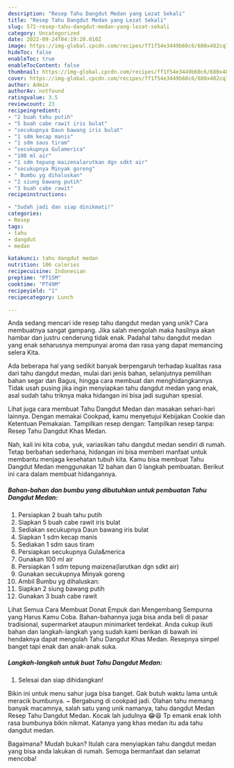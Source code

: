 ```yaml
---
description: "Resep Tahu Dangdut Medan yang Lezat Sekali"
title: "Resep Tahu Dangdut Medan yang Lezat Sekali"
slug: 572-resep-tahu-dangdut-medan-yang-lezat-sekali
category: Uncategorized
date: 2022-09-24T04:19:20.010Z
image: https://img-global.cpcdn.com/recipes/ff1f54e3449b60c6/680x482cq70/tahu-dangdut-medan-foto-resep-utama.jpg
hideToc: false
enableToc: true
enableTocContent: false
thumbnail: https://img-global.cpcdn.com/recipes/ff1f54e3449b60c6/680x482cq70/tahu-dangdut-medan-foto-resep-utama.jpg
cover: https://img-global.cpcdn.com/recipes/ff1f54e3449b60c6/680x482cq70/tahu-dangdut-medan-foto-resep-utama.jpg
author: Admin
authorAv: notfound
ratingvalue: 3.5
reviewcount: 23
recipeingredient:
- "2 buah tahu putih"
- "5 buah cabe rawit iris bulat"
- "secukupnya Daun bawang iris bulat"
- "1 sdm kecap manis"
- "1 sdm saus tiram"
- "secukupnya Gulamerica"
- "100 ml air"
- "1 sdm tepung maizenalarutkan dgn sdkt air"
- "secukupnya Minyak goreng"
- " Bumbu yg dihaluskan"
- "2 siung bawang putih"
- "3 buah cabe rawit"
recipeinstructions:

- "Sudah jadi dan siap dinikmati!"
categories:
- Resep
tags:
- tahu
- dangdut
- medan

katakunci: tahu dangdut medan 
nutrition: 106 calories
recipecuisine: Indonesian
preptime: "PT15M"
cooktime: "PT49M"
recipeyield: "1"
recipecategory: Lunch

---
```





Anda sedang mencari ide resep tahu dangdut medan yang unik? Cara membuatnya sangat gampang. Jika salah mengolah maka hasilnya akan hambar dan justru cenderung tidak enak. Padahal tahu dangdut medan yang enak seharusnya mempunyai aroma dan rasa yang dapat memancing selera Kita.





Ada beberapa hal yang sedikit banyak berpengaruh terhadap kualitas rasa dari tahu dangdut medan, mulai dari jenis bahan, selanjutnya pemilihan bahan segar dan Bagus, hingga cara membuat dan menghidangkannya. Tidak usah pusing jika ingin menyiapkan tahu dangdut medan yang enak,      asal sudah tahu triknya maka hidangan ini bisa jadi suguhan spesial.














Lihat juga cara membuat Tahu Dangdut Medan dan masakan sehari-hari lainnya. Dengan memakai Cookpad, kamu menyetujui Kebijakan Cookie dan Ketentuan Pemakaian. Tampilkan resep dengan: Tampilkan resep tanpa: Resep Tahu Dangdut Khas Medan.






Nah, kali ini kita coba, yuk, variasikan tahu dangdut medan sendiri di rumah. Tetap berbahan sederhana, hidangan ini bisa memberi manfaat untuk membantu menjaga kesehatan tubuh kita. Kamu bisa membuat Tahu Dangdut Medan menggunakan 12 bahan dan 0 langkah pembuatan. Berikut ini cara dalam membuat hidangannya.

<!--inarticleads1-->

##### Bahan-bahan dan bumbu yang dibutuhkan untuk pembuatan Tahu Dangdut Medan:

1. Persiapkan 2 buah tahu putih
1. Siapkan 5 buah cabe rawit iris bulat
1. Sediakan secukupnya Daun bawang iris bulat
1. Siapkan 1 sdm kecap manis
1. Sediakan 1 sdm saus tiram
1. Persiapkan secukupnya Gula&amp;merica
1. Gunakan 100 ml air
1. Persiapkan 1 sdm tepung maizena(larutkan dgn sdkt air)
1. Gunakan secukupnya Minyak goreng
1. Ambil  Bumbu yg dihaluskan:
1. Siapkan 2 siung bawang putih
1. Gunakan 3 buah cabe rawit


Lihat Semua Cara Membuat Donat Empuk dan Mengembang Sempurna yang Harus Kamu Coba. Bahan-bahannya juga bisa anda beli di pasar tradisional, supermarket ataupun minimarket terdekat. Anda cukup ikuti bahan dan langkah-langkah yang sudah kami berikan di bawah ini hendaknya dapat mengolah Tahu Dangdut Khas Medan. Resepnya simpel banget tapi enak dan anak-anak suka. 

<!--inarticleads2-->

##### Langkah-langkah untuk buat Tahu Dangdut Medan:


1. Selesai dan siap dihidangkan!

Bikin ini untuk menu sahur juga bisa banget. Gak butuh waktu lama untuk meracik bumbunya. ~ Bergabung di cookpad jadi. Olahan tahu memang banyak macamnya, salah satu yang unik namanya, tahu dangdut Medan Resep Tahu Dangdut Medan. Kocak lah judulnya 😂😆 Tp emank enak lohh rasa bumbunya bikin nikmat. Katanya yang khas medan itu ada tahu dangdut medan. 

Bagaimana? Mudah bukan? Itulah cara menyiapkan tahu dangdut medan yang bisa anda lakukan di rumah. Semoga bermanfaat dan selamat mencoba!

